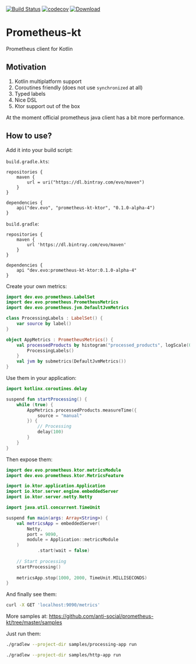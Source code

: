 [![Build Status](https://travis-ci.org/anti-social/prometheus-kt.svg?branch=master)](https://travis-ci.org/anti-social/prometheus-kt)
[![codecov](https://codecov.io/gh/anti-social/prometheus-kt/branch/master/graph/badge.svg)](https://codecov.io/gh/anti-social/prometheus-kt)
[![Download](https://api.bintray.com/packages/evo/maven/prometheus-kt/images/download.svg) ](https://bintray.com/evo/maven/prometheus-kt/_latestVersion)

# Prometheus-kt
Prometheus client for Kotlin

## Motivation

1. Kotlin multiplatform support
2. Coroutines friendly (does not use `synchronized` at all)
3. Typed labels
4. Nice DSL
5. Ktor support out of the box

At the moment official prometheus java client has a bit more performance.

## How to use?

Add it into your build script:

`build.gradle.kts`:

```
repositories {
    maven {
        url = uri("https://dl.bintray.com/evo/maven")
    }
}

dependencies {
    api("dev.evo", "prometheus-kt-ktor", "0.1.0-alpha-4")
}
```

`build.gradle`:

```
repositories {
    maven {
        url 'https://dl.bintray.com/evo/maven'
    }
}

dependencies {
    api "dev.evo:prometheus-kt-ktor:0.1.0-alpha-4"
}
```

Create your own metrics:

```kotlin
import dev.evo.prometheus.LabelSet
import dev.evo.prometheus.PrometheusMetrics
import dev.evo.prometheus.jvm.DefaultJvmMetrics

class ProcessingLabels : LabelSet() {
    var source by label()
}

object AppMetrics : PrometheusMetrics() {
    val processedProducts by histogram("processed_products", logScale(0, 2)) {
        ProcessingLabels()
    }
    val jvm by submetrics(DefaultJvmMetrics())
}
```

Use them in your application:

```kotlin
import kotlinx.coroutines.delay

suspend fun startProcessing() {
    while (true) {
        AppMetrics.processedProducts.measureTime({
            source = "manual"
        }) {
            // Processing
            delay(100)
        }
    }
}
```

Then expose them:

```kotlin
import dev.evo.prometheus.ktor.metricsModule
import dev.evo.prometheus.ktor.MetricsFeature

import io.ktor.application.Application
import io.ktor.server.engine.embeddedServer
import io.ktor.server.netty.Netty

import java.util.concurrent.TimeUnit

suspend fun main(args: Array<String>) {
    val metricsApp = embeddedServer(
        Netty,
        port = 9090,
        module = Application::metricsModule
    )
            .start(wait = false)
    
    // Start processing
    startProcessing()
    
    metricsApp.stop(1000, 2000, TimeUnit.MILLISECONDS)
}
```

And finally see them:

```bash
curl -X GET 'localhost:9090/metrics'
```

More samples at: https://github.com/anti-social/prometheus-kt/tree/master/samples

Just run them:

```bash
./gradlew --project-dir samples/processing-app run
```

```bash
./gradlew --project-dir samples/http-app run
```
